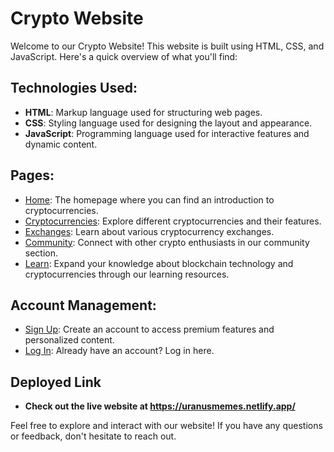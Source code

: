 # Crypto Website

Welcome to our Crypto Website! This website is built using HTML, CSS, and JavaScript. Here's a quick overview of what you'll find:

## Technologies Used:
- **HTML**: Markup language used for structuring web pages.
- **CSS**: Styling language used for designing the layout and appearance.
- **JavaScript**: Programming language used for interactive features and dynamic content.

## Pages:

- [Home](./index.html): The homepage where you can find an introduction to cryptocurrencies.
- [Cryptocurrencies](./cryptocurrencies.html): Explore different cryptocurrencies and their features.
- [Exchanges](./exchange.html): Learn about various cryptocurrency exchanges.
- [Community](./community.html): Connect with other crypto enthusiasts in our community section.
- [Learn](./learn.html): Expand your knowledge about blockchain technology and cryptocurrencies through our learning resources.

## Account Management:

- [Sign Up](./signup.html): Create an account to access premium features and personalized content.
- [Log In](./login.html): Already have an account? Log in here.



## Deployed Link

- **Check out the live website at https://uranusmemes.netlify.app/**

Feel free to explore and interact with our website! If you have any questions or feedback, don't hesitate to reach out.